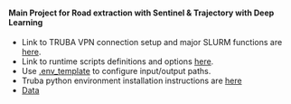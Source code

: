#### Main Project for Road extraction with Sentinel & Trajectory with Deep Learning

- Link to TRUBA VPN connection setup and major SLURM functions are [here](truba_docs/README.md). 
- Link to runtime scripts definitions and options [here](./scripts/README.md). 
- Use [.env_template](./.env_template) to configure input/output paths.
- Truba python environment installation instructions are [here](./truba_docs/TRUBA_ENV_INST.md)
- [Data](./Data.md)

 